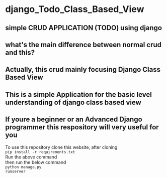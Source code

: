 # django_Todo_Class_Based_View

## simple CRUD APPLICATION (TODO) using django

## what's the main difference between normal crud and this?

## Actually, this crud mainly focusing Django Class Based View

## This is a simple Application for the basic level understanding of django class based view

## If youre a beginner or an Advanced Django programmer this respository will very useful for you

To use this repository clone this website, after cloning
<br>
<code>pip install -r requirements.txt</code><br>
Run the above command
<br>
then run the below command
<br>
<code>python manage.py runserver</code>
